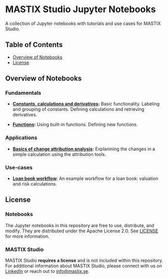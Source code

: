 # MASTIX Studio Jupyter Notebooks

A collection of Jupyter notebooks with tutorials and use cases for MASTIX Studio.

## Table of Contents

- [Overview of Notebooks](#overview-of-notebooks)
- [License](#license)

## Overview of Notebooks

### Fundamentals
- **[Constants, calculations and derivatives](./constants_calculations_derivatives.ipynb):**  Basic functionality. Labeling and grouping of constants. Defining calculations and retrieving derivatives.

- **[Functions](./constants_calculations_derivatives.ipynb):** Using built-in functions. Defining new functions.

### Applications
- **[Basics of change attribution analysis](./constants_calculations_derivatives.ipynb):** Explanining the changes in a simple calculation using the attribution tools.

### Use-cases
- **[Loan book workflow](./analysis_of_loan_book.ipynb)**: An example workflow for a loan book: valuation and risk calculations.

## License

### Notebooks

The Jupyter notebooks in this repository are free to use, distribute, and modify. They are distributed under the Apache License 2.0. See [LICENSE](./LICENSE) for more information.

### MASTIX Studio

MASTIX Studio **requires a license** and is not included within this repository. For additional information about MASTIX Studio, please connect with us on [LinkedIn](https://www.linkedin.com/company/mastix) or reach out to [info@mastix.se](mailto:info@mastix.se).
